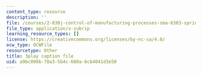 ```yaml
---
content_type: resource
description: ''
file: /courses/2-830j-control-of-manufacturing-processes-sma-6303-spring-2008/a9bc098b78a35b4c680a6c64041d3e50_0INq0CFpXpo.srt
file_type: application/x-subrip
learning_resource_types: []
license: https://creativecommons.org/licenses/by-nc-sa/4.0/
ocw_type: OCWFile
resourcetype: Other
title: 3play caption file
uid: a9bc098b-78a3-5b4c-680a-6c64041d3e50
---
```

